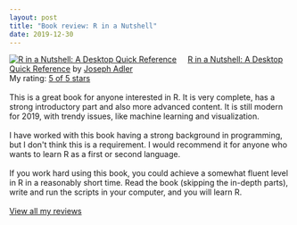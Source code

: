 ```yaml
---
layout: post
title: "Book review: R in a Nutshell"
date: 2019-12-30
---
```


<a href="https://www.goodreads.com/book/show/13218130-r-in-a-nutshell" style="float: left; padding-right: 20px"><img border="0" alt="R in a Nutshell: A Desktop Quick Reference" src="https://i.gr-assets.com/images/S/compressed.photo.goodreads.com/books/1384258859l/13218130._SX98_.jpg" /></a><a href="https://www.goodreads.com/book/show/13218130-r-in-a-nutshell">R in a Nutshell: A Desktop Quick Reference</a> by <a href="https://www.goodreads.com/author/show/59785.Joseph_Adler">Joseph Adler</a><br/>
My rating: <a href="https://www.goodreads.com/review/show/3035905480">5 of 5 stars</a><br /><br />
This is a great book for anyone interested in R. It is very complete, has a strong introductory part and also more advanced content. It is still modern for 2019, with trendy issues, like machine learning and visualization. <br /><br />I have worked with this book having a strong background in programming, but I don't think this is a requirement. I would recommend it for anyone who wants to learn R as a first or second language. <br /><br />If you work hard using this book, you could achieve a somewhat fluent level in R in a reasonably short time. Read the book (skipping the in-depth parts), write and run the scripts in your computer, and you will learn R.
<br/><br/>
<a href="https://www.goodreads.com/review/list/69612111-maria-beatriz">View all my reviews</a>
